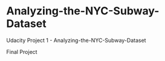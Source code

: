 # Analyzing-the-NYC-Subway-Dataset
Udacity Project 1 - Analyzing-the-NYC-Subway-Dataset

Final Project